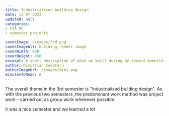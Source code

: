 ```yaml
---
title: Industrialised building design
date: 11-07-2023
updated: null
categories: 
- VIA UC
- semester projects

coverImage: /images/3rd.png
coverImageAlt: building render image
coverWidth: 800
coverHeight: 450
excerpt: A short description of what we built during my second semester, autumn 2023 - spring 2024
author: Dimitrian Cebotaru
authorImageUrl: /images/dimi.png
minutesToRead: 8
---
```


<script context="module">
import Sem1 from "$lib/components/old/sem3.svelte"
</script>

The overall theme in the 3rd semester is "Industrialised building design". As with the previous two semesters, the predominant work method was project work - carried out as group work whenever possible.


it was a nice semester and we learned a lot

<Sem1></Sem1>